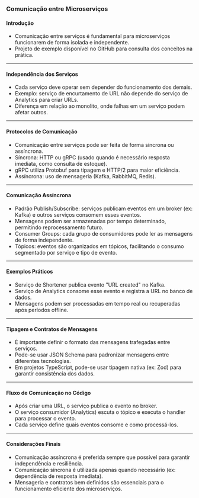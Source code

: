 ### Comunicação entre Microserviços

#### Introdução

- Comunicação entre serviços é fundamental para microserviços funcionarem de forma isolada e independente.
- Projeto de exemplo disponível no GitHub para consulta dos conceitos na prática.

---

#### Independência dos Serviços

- Cada serviço deve operar sem depender do funcionamento dos demais.
- Exemplo: serviço de encurtamento de URL não depende do serviço de Analytics para criar URLs.
- Diferença em relação ao monolito, onde falhas em um serviço podem afetar outros.

---

#### Protocolos de Comunicação

- Comunicação entre serviços pode ser feita de forma síncrona ou assíncrona.
- Síncrona: HTTP ou gRPC (usado quando é necessário resposta imediata, como consulta de estoque).
- gRPC utiliza Protobuf para tipagem e HTTP/2 para maior eficiência.
- Assíncrona: uso de mensageria (Kafka, RabbitMQ, Redis).

---

#### Comunicação Assíncrona

- Padrão Publish/Subscribe: serviços publicam eventos em um broker (ex: Kafka) e outros serviços consomem esses eventos.
- Mensagens podem ser armazenadas por tempo determinado, permitindo reprocessamento futuro.
- Consumer Groups: cada grupo de consumidores pode ler as mensagens de forma independente.
- Tópicos: eventos são organizados em tópicos, facilitando o consumo segmentado por serviço e tipo de evento.

---

#### Exemplos Práticos

- Serviço de Shortener publica evento "URL created" no Kafka.
- Serviço de Analytics consome esse evento e registra a URL no banco de dados.
- Mensagens podem ser processadas em tempo real ou recuperadas após períodos offline.

---

#### Tipagem e Contratos de Mensagens

- É importante definir o formato das mensagens trafegadas entre serviços.
- Pode-se usar JSON Schema para padronizar mensagens entre diferentes tecnologias.
- Em projetos TypeScript, pode-se usar tipagem nativa (ex: Zod) para garantir consistência dos dados.

---

#### Fluxo de Comunicação no Código

- Após criar uma URL, o serviço publica o evento no broker.
- O serviço consumidor (Analytics) escuta o tópico e executa o handler para processar o evento.
- Cada serviço define quais eventos consome e como processá-los.

---

#### Considerações Finais

- Comunicação assíncrona é preferida sempre que possível para garantir independência e resiliência.
- Comunicação síncrona é utilizada apenas quando necessário (ex: dependência de resposta imediata).
- Mensageria e contratos bem definidos são essenciais para o funcionamento eficiente dos microserviços.
